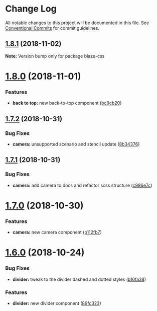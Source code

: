 # Change Log

All notable changes to this project will be documented in this file.
See [Conventional Commits](https://conventionalcommits.org) for commit guidelines.

## [1.8.1](https://github.com/BlazeUI/blaze/compare/blaze-css@1.8.0...blaze-css@1.8.1) (2018-11-02)

**Note:** Version bump only for package blaze-css

# [1.8.0](https://github.com/BlazeUI/blaze/compare/blaze-css@1.7.2...blaze-css@1.8.0) (2018-11-01)

### Features

- **back to top:** new back-to-top component ([bc9cb20](https://github.com/BlazeUI/blaze/commit/bc9cb20))

## [1.7.2](https://github.com/BlazeUI/blaze/compare/blaze-css@1.7.1...blaze-css@1.7.2) (2018-10-31)

### Bug Fixes

- **camera:** unsupported scenario and stencil update ([8b34376](https://github.com/BlazeUI/blaze/commit/8b34376))

## [1.7.1](https://github.com/BlazeUI/blaze/compare/blaze-css@1.7.0...blaze-css@1.7.1) (2018-10-31)

### Bug Fixes

- **camera:** add camera to docs and refactor scss structure ([c986e7c](https://github.com/BlazeUI/blaze/commit/c986e7c))

# [1.7.0](https://github.com/BlazeUI/blaze/compare/blaze-css@1.6.0...blaze-css@1.7.0) (2018-10-30)

### Features

- **camera:** new camera component ([b112fb7](https://github.com/BlazeUI/blaze/commit/b112fb7))

# [1.6.0](https://github.com/BlazeUI/blaze/compare/blaze-css@1.5.0...blaze-css@1.6.0) (2018-10-24)

### Bug Fixes

- **divider:** tweak to the divider dashed and dotted styles ([b16fa38](https://github.com/BlazeUI/blaze/commit/b16fa38))

### Features

- **divider:** new divider component ([89fc323](https://github.com/BlazeUI/blaze/commit/89fc323))
